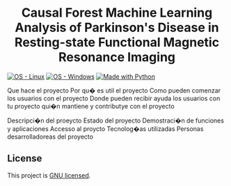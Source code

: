 <h1 align="center"> Causal Forest Machine Learning Analysis of Parkinson's Disease in Resting-state Functional Magnetic Resonance Imaging </h1>

<a href="https://www.linux.org/" title="Go to Linux homepage"><img src="https://img.shields.io/badge/OS-Linux-blue?logo=linux&logoColor=white" alt="OS - Linux"></a>
<a href="https://www.microsoft.com/" title="Go to Microsoft homepage"><img src="https://img.shields.io/badge/OS-Windows-blue?logo=windows&logoColor=white" alt="OS - Windows"></a>
<a href="https://python.org" title="Go to Python homepage"><img src="https://img.shields.io/badge/Python-%3E=3.6-blue?logo=python&logoColor=white" alt="Made with Python"></a>


Que hace el proyecto 
Por qu� es util el proyecto 
Como pueden comenzar los usuarios con el proyecto 
Donde pueden recibir ayuda los usuarios con tu proyecto 
qui�n mantiene y contributye con el proyecto 

Descripci�n del proeycto 
Estado del proyecto 
Demostraci�n de funciones y aplicaciones
Accesso al proycto 
Tecnolog�as utilizadas
Personas desarrolladoreas del proyecto 


## License

This project is [GNU licensed](./LICENSE).